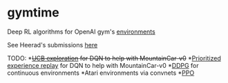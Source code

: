 # gymtime
Deep RL algorithms for OpenAI gym's [environments](https://gym.openai.com/envs)


See Heerad's submissions [here](https://gym.openai.com/users/heerad)


TODO:
*~~[UCB exploration](http://www0.cs.ucl.ac.uk/staff/d.silver/web/Teaching_files/XX.pdf) for DQN to help with MountainCar-v0~~
*[Prioritized experience replay](https://arxiv.org/pdf/1511.05952.pdf) for DQN to help with MountainCar-v0
*[DDPG](https://arxiv.org/pdf/1509.02971.pdf) for continuous environments
*Atari environments via convnets
*[PPO](https://blog.openai.com/openai-baselines-ppo/)